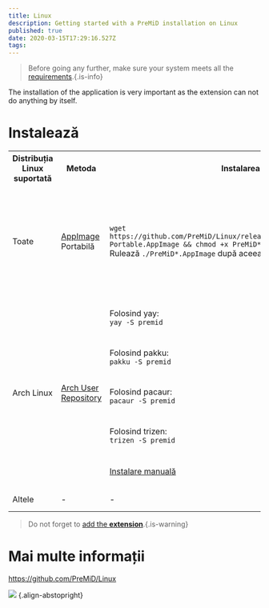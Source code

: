 ```yaml
---
title: Linux
description: Getting started with a PreMiD installation on Linux
published: true
date: 2020-03-15T17:29:16.527Z
tags:
---
```


> Before going any further, make sure your system meets all the [requirements](/install/requirements).{.is-info}

The installation of the application is very important as the extension can not do anything by itself.

# Instalează

<table>
  <tr>
    <th>Distribuția Linux suportată</th>
    <th>Metoda</th>
    <th>Instalarea</th>
    <th>Note Adiționale</th>
  </tr>
  <tr>
    <td>Toate</td>
    <td><a href="https://github.com/PreMiD/Linux/releases/latest">AppImage</a> Portabilă</td>
    <td>
        <code>wget https://github.com/PreMiD/Linux/releases/latest/download/PreMiD-Portable.AppImage && chmod +x PreMiD*.AppImage</code><br>Rulează <code>./PreMiD*.AppImage</code> după aceea sau doar fă dublu clic
    </td>
    <td><b>Acesta este pachetul recomandat</b> pentru folosire, fie dacă vrei doar să testezi PreMiD sau pur și simplu nu vrei să-l instalezi (sau poate îl pui într-un stick USB), e mereu actualizat la zi dar <i>nu pornește odată cu sistemul</i>, deci dacă obosești să îl pornești manual de fiecare dată, folosește metodele de mai jos (în funcție de distribuția ta de Linux)</td>
  </tr>
  <tr>
    <td rowspan="5">Arch Linux</td>
    <td rowspan="5"><a href="https://aur.archlinux.org/packages/premid">Arch User Repository</a></td>
    <td>Folosind yay:<br><code>yay -S premid</code><br></td>
    <td rowspan="4">Dacă distribuția ta folosește pacman, atunci trebuie să instalezi unul dintre helperi mai întâi. Dacă nu ai niciun helper, Yay este recomandat, rulează comanda:<br><code>git clone https://aur.archlinux.org/yay.git && cd yay && makepkg -si</code><br>apoi <code>yay -S premid</code>, așa cum am spus în coloana anterioară.<br><br>Alți helperi AUR/Pacman funcționează de asemenea, dar fiecare are o funcționalitate diferită așa că ați putea întâmpina probleme folosindu-i.</td>
  </tr>
  <tr>
    <td>Folosind pakku:<br><code>pakku -S premid</code></td>
  </tr>
  <tr>
    <td>Folosind pacaur:<br><code>pacaur -S premid</code></td>
  </tr>
  <tr>
    <td>Folosind trizen:<br><code>trizen -S premid</code></td>
  </tr>
  <tr>
    <td><a href="https://wiki.archlinux.org/index.php/Arch_User_Repository#Installing_packages">Instalare manuală</a></td>
    <td>Nu este recomandată, nu e ușoară pentru începători și nu se actualizează automat.</td>
  </tr>
  <tr>
    <td>Altele</td>
    <td>-</td>
    <td>-</td>
    <td>Soon™️, folosește AppImage-ul între timp</td>
  </tr>
</table>

> Do not forget to [add the **extension**](/install).{.is-warning}

# Mai multe informații
https://github.com/PreMiD/Linux

![](https://a.icons8.com/TqgWTTfw/Oy7xHF/svg.svg) {.align-abstopright}